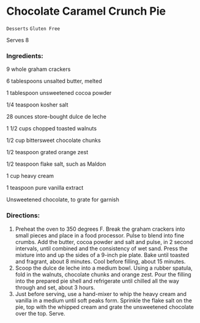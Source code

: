 # Chocolate Caramel Crunch Pie

`Desserts` `Gluten Free`

Serves 8

### **Ingredients:**

9 whole graham crackers

6 tablespoons unsalted butter, melted 

1 tablespoon unsweetened cocoa powder 

1/4 teaspoon kosher salt 

28 ounces store-bought dulce de leche

1 1/2 cups chopped toasted walnuts 

1/2 cup bittersweet chocolate chunks

1/2 teaspoon grated orange zest  

1/2 teaspoon flake salt, such as Maldon

1 cup heavy cream 

1 teaspoon pure vanilla extract 

Unsweetened chocolate, to grate for garnish

### **Directions:**

1. Preheat the oven to 350 degrees F. Break the graham crackers into small pieces and place in a food processor. Pulse to blend into fine crumbs. Add the butter, cocoa powder and salt and pulse, in 2 second intervals, until combined and the consistency of wet sand. Press the mixture into and up the sides of a 9-inch pie plate. Bake until toasted and fragrant, about 8 minutes. Cool before filling, about 15 minutes.
2. Scoop the dulce de leche into a medium bowl. Using a rubber spatula, fold in the walnuts, chocolate chunks and orange zest. Pour the filling into the prepared pie shell and refrigerate until chilled all the way through and set, about 3 hours.
3. Just before serving, use a hand-mixer to whip the heavy cream and vanilla in a medium until soft peaks form. Sprinkle the flake salt on the pie, top with the whipped cream and grate the unsweetened chocolate over the top. Serve.
